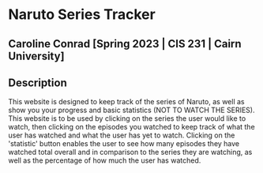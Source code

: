 # Naruto Series Tracker
## Caroline Conrad [Spring 2023 | CIS 231 | Cairn University]
## Description
This website is designed to keep track of the series of Naruto, as well as show you your progress and basic statistics (NOT TO WATCH THE SERIES). This website is to be used by clicking on the series the user would like to watch, then clicking on the episodes you watched to keep track of what the user has watched and what the user has yet to watch. Clicking on the 'statistic' button enables the user to see how many episodes they have watched total overall and in comparison to the series they are watching, as well as the percentage of how much the user has watched.



